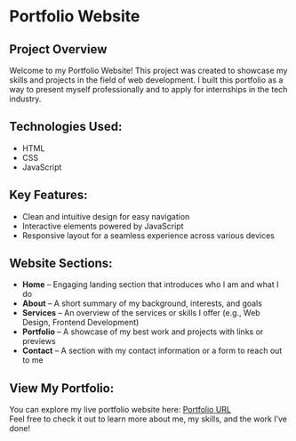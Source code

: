 # Portfolio Website

## Project Overview
Welcome to my Portfolio Website! This project was created to showcase my skills and projects in the field of web development. I built this portfolio as a way to present myself professionally and to apply for internships in the tech industry.

## Technologies Used:
- HTML  
- CSS  
- JavaScript  

## Key Features:
- Clean and intuitive design for easy navigation  
- Interactive elements powered by JavaScript  
- Responsive layout for a seamless experience across various devices  

## Website Sections:
- **Home** – Engaging landing section that introduces who I am and what I do  
- **About** – A short summary of my background, interests, and goals  
- **Services** – An overview of the services or skills I offer (e.g., Web Design, Frontend Development)  
- **Portfolio** – A showcase of my best work and projects with links or previews  
- **Contact** – A section with my contact information or a form to reach out to me  

## View My Portfolio:
You can explore my live portfolio website here: [Portfolio URL](https://rishi-tiwari023.github.io/)  
Feel free to check it out to learn more about me, my skills, and the work I’ve done!
